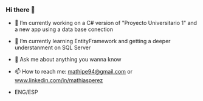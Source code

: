 ### Hi there 👋

- 🔭 I’m currently working on a C# version of "Proyecto Universitario 1" and a new app using a data base conection

- 🌱 I’m currently learning EntityFramework and getting a deeper understanment on SQL Server

- 💬 Ask me about anything you wanna know

- 📫 How to reach me: mathipe94@gmail.com or www.linkedin.com/in/mathiasperez

- ENG/ESP

<!--
**mathip94/mathip94** is a ✨ _special_ ✨ repository because its `README.md` (this file) appears on your GitHub profile.

Here are some ideas to get you started:


- 🌱 I’m currently learning ...
- 👯 I’m looking to collaborate on ...
- 🤔 I’m looking for help with ...
- 💬 Ask me about ...
- 📫 How to reach me: ...
- 😄 Pronouns: ...
- ⚡ Fun fact: ...
-->

